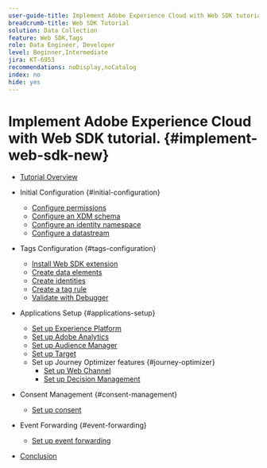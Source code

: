 ```yaml
---
user-guide-title: Implement Adobe Experience Cloud with Web SDK tutorial
breadcrumb-title: Web SDK Tutorial
solution: Data Collection
feature: Web SDK,Tags
role: Data Engineer, Developer
level: Beginner,Intermediate
jira: KT-6953
recommendations: noDisplay,noCatalog
index: no
hide: yes
---
```


# Implement Adobe Experience Cloud with Web SDK tutorial. {#implement-web-sdk-new}

+ [Tutorial Overview](overview.md)
+ Initial Configuration {#initial-configuration}
  + [Configure permissions](configure-permissions.md)
  + [Configure an XDM schema](configure-schemas.md)
  + [Configure an identity namespace](configure-identities.md)
  + [Configure a datastream](configure-datastream.md)

+ Tags Configuration {#tags-configuration}
  + [Install Web SDK extension](install-web-sdk.md)
  + [Create data elements](create-data-elements.md)
  + [Create identities](create-identities.md)
  + [Create a tag rule](create-tag-rule.md)
  + [Validate with Debugger](validate-with-debugger.md)

+ Applications Setup {#applications-setup}
  + [Set up Experience Platform](setup-experience-platform.md)
  + [Set up Adobe Analytics](setup-analytics.md)
  + [Set up Audience Manager](setup-audience-manager.md)
  + [Set up Target](setup-target.md)
  + Set up Journey Optimizer features {#journey-optimizer}
    + [Set up Web Channel](journey-optimizer/setup-web-channel.md)
    + [Set up Decision Management](journey-optimizer/setup-decision-management.md)

+ Consent Management {#consent-management}
  + [Set up consent](setup-consent.md)

+ Event Forwarding {#event-forwarding}
  + [Set up event forwarding](setup-event-forwarding.md)

+ [Conclusion](conclusion.md)

